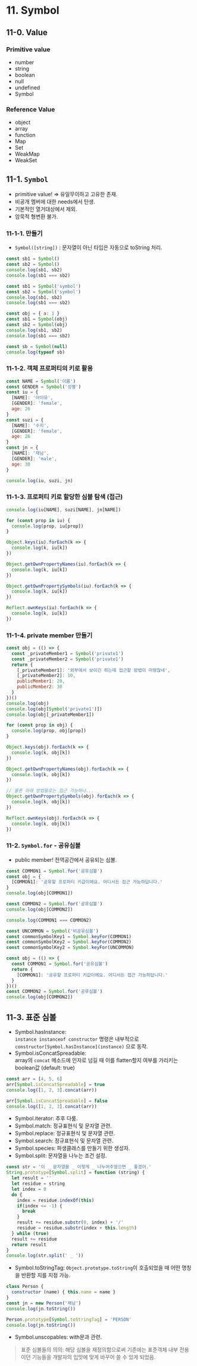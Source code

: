 # 11. Symbol

## 11-0. Value
### Primitive value
- number
- string
- boolean
- null
- undefined
- Symbol

### Reference Value
- object
- array
- function
- Map
- Set
- WeakMap
- WeakSet

## 11-1. `Symbol`

- primitive value! => 유일무이하고 고유한 존재.
- 비공개 멤버에 대한 needs에서 탄생.
- 기본적인 열거대상에서 제외.
- 암묵적 형변환 불가.

### 11-1-1. 만들기

- `Symbol([string])` : 문자열이 아닌 타입은 자동으로 toString 처리.

```js
const sb1 = Symbol()
const sb2 = Symbol()
console.log(sb1, sb2)
console.log(sb1 === sb2)
```

```js
const sb1 = Symbol('symbol')
const sb2 = Symbol('symbol')
console.log(sb1, sb2)
console.log(sb1 === sb2)
```

```js
const obj = { a: 1 }
const sb1 = Symbol(obj)
const sb2 = Symbol(obj)
console.log(sb1, sb2)
console.log(sb1 === sb2)
```

```js
const sb = Symbol(null)
console.log(typeof sb)
```

### 11-1-2. 객체 프로퍼티의 키로 활용

```js
const NAME = Symbol('이름')
const GENDER = Symbol('성별')
const iu = {
  [NAME]: '아이유',
  [GENDER]: 'female',
  age: 26
}
const suzi = {
  [NAME]: '수지',
  [GENDER]: 'female',
  age: 26
}
const jn = {
  [NAME]: '재남',
  [GENDER]: 'male',
  age: 30
}

console.log(iu, suzi, jn)
```

### 11-1-3. 프로퍼티 키로 할당한 심볼 탐색 (접근)

```js
console.log(iu[NAME], suzi[NAME], jn[NAME])

for (const prop in iu) {
  console.log(prop, iu[prop])
}

Object.keys(iu).forEach(k => {
  console.log(k, iu[k])
})

Object.getOwnPropertyNames(iu).forEach(k => {
  console.log(k, iu[k])
})

Object.getOwnPropertySymbols(iu).forEach(k => {
  console.log(k, iu[k])
})

Reflect.ownKeys(iu).forEach(k => {
  console.log(k, iu[k])
})
```

### 11-1-4. private member 만들기

```js
const obj = (() => {
  const _privateMember1 = Symbol('private1')
  const _privateMember2 = Symbol('private1')
  return {
    [_privateMember1]: '외부에서 보이긴 하는데 접근할 방법이 마땅찮네',
    [_privateMember2]: 10,
    publicMember1: 20,
    publicMember2: 30
  }
})()
console.log(obj)
console.log(obj[Symbol('private1')])
console.log(obj[_privateMember1])

for (const prop in obj) {
  console.log(prop, obj[prop])
}

Object.keys(obj).forEach(k => {
  console.log(k, obj[k])
})

Object.getOwnPropertyNames(obj).forEach(k => {
  console.log(k, obj[k])
})

// 물론 아래 방법들로는 접근 가능하나...
Object.getOwnPropertySymbols(obj).forEach(k => {
  console.log(k, obj[k])
})

Reflect.ownKeys(obj).forEach(k => {
  console.log(k, obj[k])
})
```

### 11-2. `Symbol.for` - 공유심볼

- public member! 전역공간에서 공유되는 심볼.

```js
const COMMON1 = Symbol.for('공유심볼')
const obj = {
  [COMMON1]: '공유할 프로퍼티 키값이에요. 어디서든 접근 가능하답니다.'
}
console.log(obj[COMMON1])

const COMMON2 = Symbol.for('공유심볼')
console.log(obj[COMMON2])

console.log(COMMON1 === COMMON2)

const UNCOMMON = Symbol('비공유심볼')
const commonSymbolKey1 = Symbol.keyFor(COMMON1)
const commonSymbolKey2 = Symbol.keyFor(COMMON2)
const commonSymbolKey2 = Symbol.keyFor(UNCOMMON)
```

```js
const obj = (() => {
  const COMMON1 = Symbol.for('공유심볼')
  return {
    [COMMON1]: '공유할 프로퍼티 키값이에요. 어디서든 접근 가능하답니다.'
  }
})()
const COMMON2 = Symbol.for('공유심볼')
console.log(obj[COMMON2])
```

## 11-3. 표준 심볼

- Symbol.hasInstance:  
  `instance instanceof constructor` 명령은 내부적으로 `constructor[Symbol.hasInstance](instance)` 으로 동작.
- Symbol.isConcatSpreadable:  
  array의 `concat` 메소드에 인자로 넘길 때 이를 flatten할지 여부를 가리키는 boolean값 (default: true)

```js
const arr = [4, 5, 6]
arr[Symbol.isConcatSpreadable] = true
console.log([1, 2, 3].concat(arr))

arr[Symbol.isConcatSpreadable] = false
console.log([1, 2, 3].concat(arr))
```

- Symbol.iterator: 추후 다룸.
- Symbol.match: 정규표현식 및 문자열 관련.
- Symbol.replace: 정규표현식 및 문자열 관련.
- Symbol.search: 정규표현식 및 문자열 관련.
- Symbol.species: 파생클래스를 만들기 위한 생성자.
- Symbol.split: 문자열을 나누는 조건 설정.

```js
const str = '이 _ 문자열을 _ 이렇게 _ 나누어주었으면 _ 좋겠어.'
String.prototype[Symbol.split] = function (string) {
  let result = ''
  let residue = string
  let index = 0
  do {
    index = residue.indexOf(this)
    if(index <= -1) {
      break
    }
    result += residue.substr(0, index) + '/'
    residue = residue.substr(index + this.length)
  } while (true)
  result += residue
  return result
}
console.log(str.split(' _ '))
```

- Symbol.toStringTag: `Object.prototype.toString`이 호출되었을 때 어떤 명칭을 반환할 지를 지정 가능.

```js
class Person {
  constructor (name) { this.name = name }
}
const jn = new Person('재남')
console.log(jn.toString())

Person.prototype[Symbol.toStringTag] = 'PERSON'
console.log(jn.toString())
```

- Symbol.unscopables: with문과 관련.


> 표준 심볼들의 의의: 해당 심볼을 재정의함으로써 기존에는 표준객체 내부 전용이던 기능들을 개발자의 입맛에 맞게 바꾸어 쓸 수 있게 되었음.
